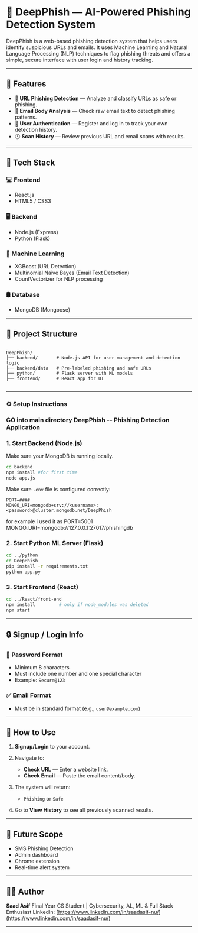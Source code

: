 # 🔐 DeepPhish — AI-Powered Phishing Detection System

DeepPhish is a web-based phishing detection system that helps users identify suspicious URLs and emails. It uses Machine Learning and Natural Language Processing (NLP) techniques to flag phishing threats and offers a simple, secure interface with user login and history tracking.

---

## 🚀 Features

- 🔗 **URL Phishing Detection** — Analyze and classify URLs as safe or phishing.
- 📧 **Email Body Analysis** — Check raw email text to detect phishing patterns.
- 👤 **User Authentication** — Register and log in to track your own detection history.
- 🕓 **Scan History** — Review previous URL and email scans with results.

---

## 🧰 Tech Stack

### 💻 Frontend
- React.js
- HTML5 / CSS3

### 🖥 Backend
- Node.js (Express)
- Python (Flask)

### 🤖 Machine Learning
- XGBoost (URL Detection)
- Multinomial Naive Bayes (Email Text Detection)
- CountVectorizer for NLP processing

### 🛢 Database
- MongoDB (Mongoose)

---

## 📂 Project Structure

```

DeepPhish/
├── backend/       # Node.js API for user management and detection logic
├── backend/data   # Pre-labeled phishing and safe URLs
├── python/        # Flask server with ML models
├── frontend/      # React app for UI


````

---

### ⚙️ Setup Instructions
### GO into main directory DeepPhish -- Phishing Detection Application

### 1. Start Backend (Node.js)
Make sure your MongoDB is running locally.
```bash
cd backend
npm install #for first time
node app.js
```

Make sure `.env` file is configured correctly:

```env
PORT=####
MONGO_URI=mongodb+srv://<username>:<password>@cluster.mongodb.net/DeepPhish
```
for example i used it as
PORT=5001
MONGO_URI=mongodb://127.0.0.1:27017/phishingdb


### 2. Start Python ML Server (Flask)

```bash
cd ../python
cd DeepPhish
pip install -r requirements.txt 
python app.py
```

### 3. Start Frontend (React)

```bash
cd ../React/front-end
npm install         # only if node_modules was deleted
npm start
```

---

## 🔒 Signup / Login Info

### 🔐 Password Format

* Minimum 8 characters 
* Must include one number and one special character
* Example: `Secure@123`

### ✅ Email Format

* Must be in standard format (e.g., `user@example.com`)

---

## 🧪 How to Use

1. **Signup/Login** to your account.
2. Navigate to:

   * **Check URL** — Enter a website link.
   * **Check Email** — Paste the email content/body.
3. The system will return:

   * `Phishing` or `Safe`
4. Go to **View History** to see all previously scanned results.

---


## 🧭 Future Scope

* SMS Phishing Detection
* Admin dashboard
* Chrome extension
* Real-time alert system

---

## 🧑‍💻 Author

**Saad Asif**
Final Year CS Student | Cybersecurity, AL, ML & Full Stack Enthusiast
LinkedIn: [https://www.linkedin.com/in/saadasif-nu/](https://www.linkedin.com/in/saadasif-nu/)

---
